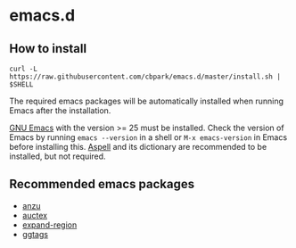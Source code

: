 # emacs.d

## How to install

```
curl -L https://raw.githubusercontent.com/cbpark/emacs.d/master/install.sh | $SHELL
```

The required emacs packages will be automatically installed when running Emacs after the installation.

[GNU Emacs](https://www.gnu.org/software/emacs/) with the version >= 25 must be installed. Check the version of Emacs by running `emacs --version` in a shell or `M-x emacs-version` in Emacs before installing this. [Aspell](http://aspell.net) and its dictionary are recommended to be installed, but not required.

## Recommended emacs packages

- [anzu](https://github.com/syohex/emacs-anzu)
- [auctex](https://www.gnu.org/software/auctex/)
- [expand-region](https://github.com/magnars/expand-region.el)
- [ggtags](https://github.com/leoliu/ggtags)
